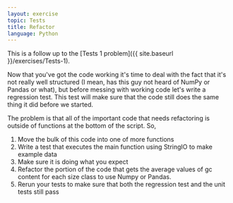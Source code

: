 ```yaml
---
layout: exercise
topic: Tests
title: Refactor
language: Python
---
```


This is a follow up to the [Tests 1 problem]({{ site.baseurl }}/exercises/Tests-1).

Now that you've got the code working it's time to deal with the fact that it's
not really well structured (I mean, has this guy not heard of NumPy or Pandas or
what), but before messing with working code let's write a regression test. This
test will make sure that the code still does the same thing it did before we
started.

The problem is that all of the important code that needs refactoring is
outside of functions at the bottom of the script. So,

1.  Move the bulk of this code into one of more functions
2.  Write a test that executes the main function using StringIO to make
    example data
3.  Make sure it is doing what you expect
4.  Refactor the portion of the code that gets the average values of gc
    content for each size class to use Numpy or Pandas.
5.  Rerun your tests to make sure that both the regression test and the
    unit tests still pass
